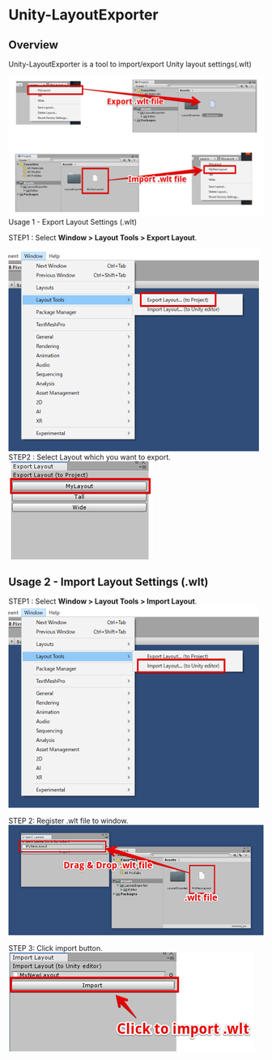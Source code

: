 # Unity-LayoutExporter

## Overview
Unity-LayoutExporter is a tool to import/export Unity layout settings(.wlt)

<img src = "Demo/overview.png">
<br

## Usage 1 - Export Layout Settings (.wlt)

STEP1 : Select **Window > Layout Tools > Export Layout**.<br>

<img src = "Demo/open_export_window.png" height = 400>

<br>
STEP2 : Select Layout which you want to export.<br>

<img src = "Demo/export_layout.png">

<br>

## Usage 2 - Import Layout Settings (.wlt)
STEP1 : Select **Window > Layout Tools > Import Layout**.<br>
<img src = "Demo/open_import_window.png" height = 400>
<br>

STEP 2: Register .wlt file to window.<br>
<img src = "Demo/register_wlt_to_window.png">
<br>

STEP 3: Click import button.<br>
<img src = "Demo/click_import.png">
